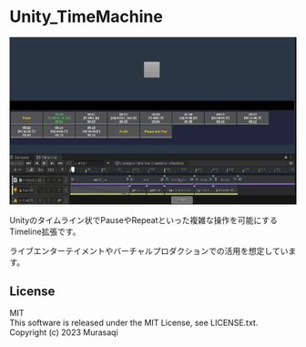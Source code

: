 # Unity_TimeMachine
![Overview](https://github.com/murasaqi/Unity_TimeMachine/blob/main/images/demo.gif?raw=true)


Unityのタイムライン状でPauseやRepeatといった複雑な操作を可能にするTimeline拡張です。  

ライブエンターテイメントやバーチャルプロダクションでの活用を想定しています。  

## License
MIT  
This software is released under the MIT License, see LICENSE.txt.  
Copyright (c) 2023 Murasaqi

